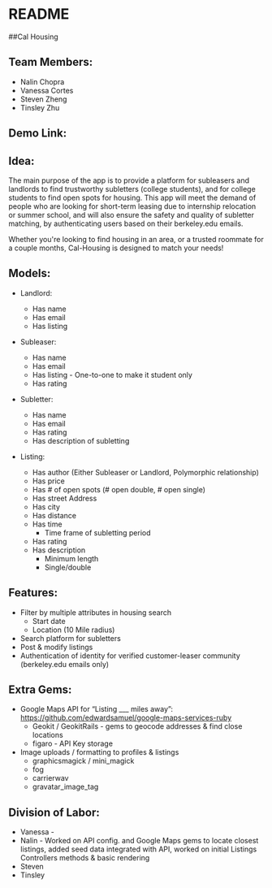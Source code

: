 # README

##Cal Housing

## Team Members:
+ Nalin Chopra
+ Vanessa Cortes
+ Steven Zheng
+ Tinsley Zhu

## Demo Link:

## Idea:
The main purpose of the app is to provide a platform for subleasers and landlords to find trustworthy subletters (college students), and for college students to find open spots for housing. This app will meet the demand of people who are looking for short-term leasing due to internship relocation or summer school, and will also ensure the safety and quality of subletter matching, by authenticating users based on their berkeley.edu emails.

Whether you're looking to find housing in an area, or a trusted roommate for a couple months, Cal-Housing is designed to match your needs!

## Models:
+ Landlord:
	* Has name
	* Has email
	* Has listing

+ Subleaser:
	* Has name
	* Has email
	* Has listing - One-to-one to make it student only
	* Has rating

+ Subletter:
	* Has name
	* Has email
	* Has rating
	* Has description of subletting

+ Listing:
	* Has author (Either Subleaser or Landlord, Polymorphic relationship)
	* Has price
	* Has # of open spots (# open double, # open single)
	* Has street Address
	* Has city
	* Has distance
	* Has time
		- Time frame of subletting period
	* Has rating
	* Has description
		- Minimum length
		- Single/double

## Features:
+ Filter by multiple attributes in housing search
	+ Start date
	+ Location (10 Mile radius)
+ Search platform for subletters
+ Post & modify listings
+ Authentication of identity for verified customer-leaser community (berkeley.edu emails only)

## Extra Gems:
+ Google Maps API for “Listing ___ miles away”: https://github.com/edwardsamuel/google-maps-services-ruby
	+ Geokit / GeokitRails - gems to geocode addresses & find close locations
	+ figaro - API Key storage
+ Image uploads / formatting to profiles & listings
	+ graphicsmagick / mini_magick
	+ fog
	+ carrierwav
	+ gravatar_image_tag


## Division of Labor:
+ Vanessa -
+ Nalin - Worked on API config. and Google Maps gems to locate closest listings, added seed data integrated with API, worked on initial Listings Controllers methods & basic rendering 
+ Steven
+ Tinsley
